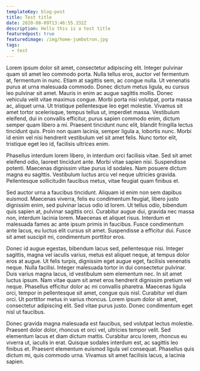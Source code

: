 ```yaml
---
templateKey: blog-post
title: Test title
date: 2020-08-09T13:46:55.332Z
description: Hello this is a test title
featuredpost: true
featuredimage: /img/home-jumbotron.jpg
tags:
  - test
---
```

<!--StartFragment-->



Lorem ipsum dolor sit amet, consectetur adipiscing elit. Integer pulvinar quam sit amet leo commodo porta. Nulla tellus eros, auctor vel fermentum at, fermentum in nunc. Etiam at sagittis sem, ac congue nulla. Ut venenatis purus at urna malesuada commodo. Donec dictum metus ligula, eu cursus leo pulvinar sit amet. Mauris in enim ac augue sagittis mollis. Donec vehicula velit vitae maximus congue. Morbi porta nisi volutpat, porta massa ac, aliquet urna. Ut tristique pellentesque leo eget molestie. Vivamus sit amet tortor scelerisque, tempus tellus ut, imperdiet massa. Vestibulum eleifend, dui in convallis efficitur, purus sapien commodo enim, dictum semper quam libero a mi. Praesent tincidunt nunc elit, blandit fringilla lectus tincidunt quis. Proin non quam lacinia, semper ligula a, lobortis nunc. Morbi id enim vel nisi hendrerit vestibulum vel sit amet felis. Nunc tortor elit, tristique eget leo id, facilisis ultrices enim.

Phasellus interdum lorem libero, in interdum orci facilisis vitae. Sed sit amet eleifend odio, laoreet tincidunt ante. Morbi vitae sapien nisi. Suspendisse potenti. Maecenas dignissim vitae purus id sodales. Nam posuere dictum magna eu sagittis. Vestibulum luctus arcu vel neque ultricies gravida. Pellentesque sollicitudin faucibus metus, vitae feugiat quam finibus et.

Sed auctor urna a faucibus tincidunt. Aliquam id enim non sem dapibus euismod. Maecenas viverra, felis eu condimentum feugiat, libero justo dignissim enim, sed pulvinar lacus odio id lorem. Ut tellus odio, bibendum quis sapien at, pulvinar sagittis orci. Curabitur augue dui, gravida nec massa non, interdum lacinia lorem. Maecenas et aliquet risus. Interdum et malesuada fames ac ante ipsum primis in faucibus. Fusce condimentum ante lacus, eu luctus elit cursus sit amet. Suspendisse a efficitur dui. Fusce sit amet suscipit mi, condimentum porttitor eros.

Donec id augue egestas, bibendum lacus sed, pellentesque nisi. Integer sagittis, magna vel iaculis varius, metus est aliquet neque, at tempus dolor eros at augue. Ut felis turpis, dignissim eget augue eget, facilisis venenatis neque. Nulla facilisi. Integer malesuada tortor in dui consectetur pulvinar. Duis varius magna lacus, id vestibulum sem elementum nec. In sit amet luctus ipsum. Nam vitae quam sit amet eros hendrerit dignissim pretium vel neque. Phasellus efficitur dolor ac mi convallis pharetra. Maecenas ligula orci, tempor in pellentesque sit amet, congue quis nisl. Curabitur vel diam orci. Ut porttitor metus in varius rhoncus. Lorem ipsum dolor sit amet, consectetur adipiscing elit. Sed vitae purus justo. Donec condimentum eget nisl ut faucibus.

Donec gravida magna malesuada est faucibus, sed volutpat lectus molestie. Praesent dolor dolor, rhoncus et orci vel, ultricies tempor velit. Sed elementum lacus et diam dictum mattis. Curabitur arcu lorem, rhoncus eu viverra ut, iaculis in erat. Quisque sodales interdum est, ac sagittis leo finibus et. Praesent elementum euismod ligula vel consequat. Phasellus quis dictum mi, quis commodo urna. Vivamus sit amet facilisis lacus, a lacinia sapien.

<!--EndFragment-->